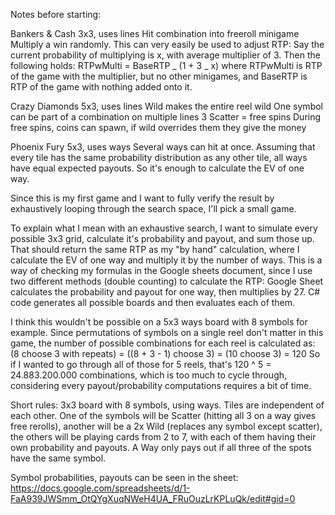 Notes before starting:

Bankers & Cash
3x3, uses lines
Hit combination into freeroll minigame
Multiply a win randomly. This can very easily be used to adjust RTP:
Say the current probability of multiplying is x, with average multiplier of 3. Then the following holds:
RTPwMulti = BaseRTP _ (1 + 3 _ x)
where RTPwMulti is RTP of the game with the multiplier, but no other minigames, and BaseRTP is RTP of the game with nothing added onto it.

Crazy Diamonds
5x3, uses lines
Wild makes the entire reel wild
One symbol can be part of a combination on multiple lines
3 Scatter = free spins
During free spins, coins can spawn, if wild overrides them they give the money

Phoenix Fury
5x3, uses ways
Several ways can hit at once.
Assuming that every tile has the same probability distribution as any other tile, all ways have equal expected payouts. So it's enough to calculate the EV of one way.

Since this is my first game and I want to fully verify the result by exhaustively looping through the search space, I'll pick a small game.

To explain what I mean with an exhaustive search, I want to simulate every possible 3x3 grid, calculate it's probability and payout, and sum those up. That should return the same RTP as my "by hand" calculation, where I calculate the EV of one way and multiply it by the number of ways.
This is a way of checking my formulas in the Google sheets document, since I use two different methods (double counting) to calculate the RTP:
Google Sheet calculates the probability and payout for one way, then multiplies by 27.
C# code generates all possible boards and then evaluates each of them.

I think this wouldn't be possible on a 5x3 ways board with 8 symbols for example. Since permutations of symbols on a single reel don't matter in this game, the number of possible combinations for each reel is calculated as:
(8 choose 3 with repeats) =
((8 + 3 - 1) choose 3) =
(10 choose 3) = 120
So if I wanted to go through all of those for 5 reels, that's 120 ^ 5 = 24.883.200.000 combinations, which is too much to cycle through, considering every payout/probability computations requires a bit of time.

Short rules:
3x3 board with 8 symbols, using ways. Tiles are independent of each other. One of the symbols will be Scatter (hitting all 3 on a way gives free rerolls), another will be a 2x Wild (replaces any symbol except scatter), the others will be playing cards from 2 to 7, with each of them having their own probability and payouts. A Way only pays out if all three of the spots have the same symbol.

Symbol probabilities, payouts can be seen in the sheet:
https://docs.google.com/spreadsheets/d/1-FaA939JWSmm_OtQYgXuqNWeH4UA_FRuOuzLrKPLuQk/edit#gid=0

